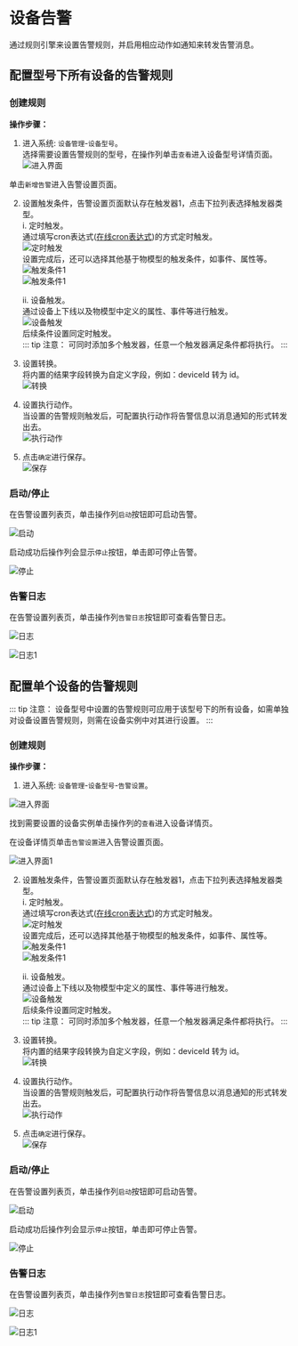 # 设备告警
通过规则引擎来设置告警规则，并启用相应动作如通知来转发告警消息。  

## 配置型号下所有设备的告警规则

### 创建规则
**操作步骤：**
1. 进入系统: `设备管理`-`设备型号`。  
选择需要设置告警规则的型号，在操作列单击`查看`进入设备型号详情页面。   
![进入界面](../images/alarm/choose-alarm.png)  

单击`新增告警`进入告警设置页面。  

2. 设置触发条件，告警设置页面默认存在触发器1，点击下拉列表选择触发器类型。  
    i. 定时触发。  
        通过填写cron表达式([在线cron表达式](http://cron.qqe2.com/))的方式定时触发。  
        ![定时触发](../images/alarm/alarm-cron.png)  
        设置完成后，还可以选择其他基于物模型的触发条件，如事件、属性等。  
        ![触发条件1](../images/alarm/property-condition.png)  
        ![触发条件1](../images/alarm/event-condition.png)  
        
    ii. 设备触发。  
        通过设备上下线以及物模型中定义的属性、事件等进行触发。  
        ![设备触发](../images/alarm/alarm-device.png)  
        后续条件设置同定时触发。  
    ::: tip 注意：
    可同时添加多个触发器，任意一个触发器满足条件都将执行。
    :::
3. 设置转换。  
    将内置的结果字段转换为自定义字段，例如：deviceId 转为 id。  
    ![转换](../images/alarm/switch.png)  
4. 设置执行动作。  
    当设置的告警规则触发后，可配置执行动作将告警信息以消息通知的形式转发出去。  
    ![执行动作](../images/alarm/action.png)  
5. 点击`确定`进行保存。  
    ![保存](../images/alarm/save.png)  
    
### 启动/停止
在告警设置列表页，单击操作列`启动`按钮即可启动告警。  
  
![启动](../images/alarm/start.png)  

启动成功后操作列会显示`停止`按钮，单击即可停止告警。  
  
![停止](../images/alarm/stop.png)  

### 告警日志
在告警设置列表页，单击操作列`告警日志`按钮即可查看告警日志。  

![日志](../images/alarm/log.png)  

![日志1](../images/alarm/log1.png)  

## 配置单个设备的告警规则

::: tip 注意：
设备型号中设置的告警规则可应用于该型号下的所有设备，如需单独对设备设置告警规则，则需在设备实例中对其进行设置。
:::

### 创建规则
**操作步骤：**
1. 进入系统: `设备管理`-`设备型号`-`告警设置`。  

![进入界面](../images/alarm/choose-alarm-single.png)  

找到需要设置的设备实例单击操作列的`查看`进入设备详情页。  

在设备详情页单击`告警设置`进入告警设置页面。  

![进入界面1](../images/alarm/choose-alarm-single1.png)  

2. 设置触发条件，告警设置页面默认存在触发器1，点击下拉列表选择触发器类型。  
    i. 定时触发。  
        通过填写cron表达式([在线cron表达式](http://cron.qqe2.com/))的方式定时触发。  
        ![定时触发](../images/alarm/alarm-cron.png)  
        设置完成后，还可以选择其他基于物模型的触发条件，如事件、属性等。  
        ![触发条件1](../images/alarm/property-condition.png)  
        ![触发条件1](../images/alarm/event-condition.png)  
        
    ii. 设备触发。  
        通过设备上下线以及物模型中定义的属性、事件等进行触发。  
        ![设备触发](../images/alarm/alarm-device.png)  
        后续条件设置同定时触发。  
    ::: tip 注意：
    可同时添加多个触发器，任意一个触发器满足条件都将执行。
    :::
3. 设置转换。  
    将内置的结果字段转换为自定义字段，例如：deviceId 转为 id。  
    ![转换](../images/alarm/switch.png)  
4. 设置执行动作。  
    当设置的告警规则触发后，可配置执行动作将告警信息以消息通知的形式转发出去。  
    ![执行动作](../images/alarm/action.png)  
5. 点击`确定`进行保存。  
    ![保存](../images/alarm/save.png)  

### 启动/停止
在告警设置列表页，单击操作列`启动`按钮即可启动告警。  
  
![启动](../images/alarm/start-single.png)  

启动成功后操作列会显示`停止`按钮，单击即可停止告警。  
  
![停止](../images/alarm/stop-single.png)  

### 告警日志
在告警设置列表页，单击操作列`告警日志`按钮即可查看告警日志。  

![日志](../images/alarm/log.png)  

![日志1](../images/alarm/log1.png)  